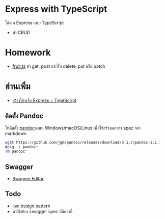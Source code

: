 # Express with TypeScript
ใช้งาน Express แบบ TypeScript 
- ทำ CRUD

# Homework
- [fruit.ts](./src/lib/fruit.ts) ทำ get, post แล้วให้ delete, put หรือ patch

# ฮ่านเพิ่ม
- [สร้างโปรเจ็ค Express + TypeScript](https://devahoy.com/express-typescript/)


## ติดตั้ง Pandoc
ให้ติดตั้ง [pandoc](https://pandoc.org/installing.html)ลงบน Windows/macOS/Linux เพื่อใช้สร้างเอกสาร spec จาก markdown
```bash
wget https://github.com/jgm/pandoc/releases/download/3.1.7/pandoc-3.1.7-1-amd64.deb
dpkg -i pandoc*
rm pandoc*
```

## Swagger
- [Swagger Editor](https://editor.swagger.io/)
## Todo
- สอน design pattern
- หาวิธีสร้าง swagger spec ที่ดีกว่านี้
